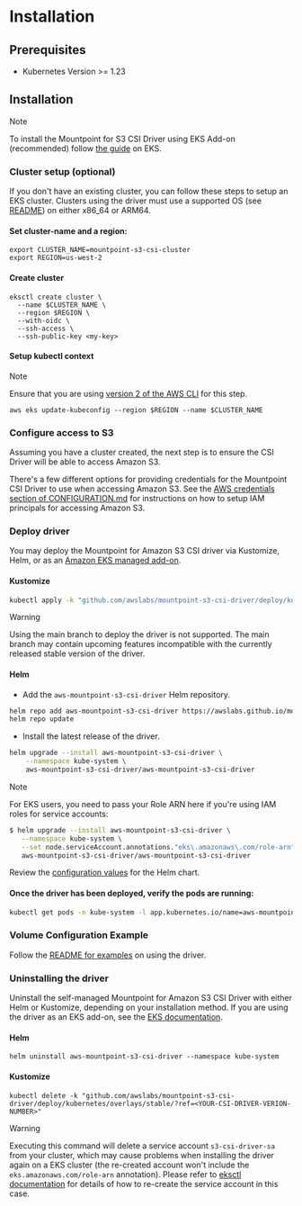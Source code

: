 # Installation

## Prerequisites

* Kubernetes Version >= 1.23

## Installation
> [!NOTE]
> To install the Mountpoint for S3 CSI Driver using EKS Add-on (recommended) follow [the guide](https://docs.aws.amazon.com/eks/latest/userguide/s3-csi.html) on EKS.

### Cluster setup (optional)
If you don't have an existing cluster, you can follow these steps to setup an EKS cluster. Clusters using the driver must use a supported OS (see [README](/README.md#distros-support-matrix)) on either x86_64 or ARM64.

#### Set cluster-name and a region:
```
export CLUSTER_NAME=mountpoint-s3-csi-cluster
export REGION=us-west-2
```

#### Create cluster

```
eksctl create cluster \
  --name $CLUSTER_NAME \
  --region $REGION \
  --with-oidc \
  --ssh-access \
  --ssh-public-key <my-key>
```

#### Setup kubectl context

> [!NOTE]
> Ensure that you are using [version 2 of the AWS CLI](https://docs.aws.amazon.com/cli/latest/userguide/getting-started-install.html) for this step.

```
aws eks update-kubeconfig --region $REGION --name $CLUSTER_NAME
```

### Configure access to S3

Assuming you have a cluster created, the next step is to ensure the CSI Driver will be able to access Amazon S3.

There's a few different options for providing credentials for the Mountpoint CSI Driver to use when accessing Amazon S3.
See the [AWS credentials section of CONFIGURATION.md](./CONFIGURATION.md#aws-credentials) for instructions on how to setup IAM principals for accessing Amazon S3.

### Deploy driver
You may deploy the Mountpoint for Amazon S3 CSI driver via Kustomize, Helm, or as an [Amazon EKS managed add-on](https://docs.aws.amazon.com/eks/latest/userguide/eks-add-ons.html#workloads-add-ons-available-eks).

#### Kustomize
```sh
kubectl apply -k "github.com/awslabs/mountpoint-s3-csi-driver/deploy/kubernetes/overlays/stable/"
```
> [!WARNING]
> Using the main branch to deploy the driver is not supported. The main branch may contain upcoming features incompatible with the currently released stable version of the driver.

#### Helm
- Add the `aws-mountpoint-s3-csi-driver` Helm repository.
```sh
helm repo add aws-mountpoint-s3-csi-driver https://awslabs.github.io/mountpoint-s3-csi-driver
helm repo update
```

- Install the latest release of the driver.
```sh
helm upgrade --install aws-mountpoint-s3-csi-driver \
    --namespace kube-system \
    aws-mountpoint-s3-csi-driver/aws-mountpoint-s3-csi-driver
```

> [!NOTE]
> For EKS users, you need to pass your Role ARN here if you're using IAM roles for service accounts:
> 
> ```bash
> $ helm upgrade --install aws-mountpoint-s3-csi-driver \
>    --namespace kube-system \
>    --set node.serviceAccount.annotations."eks\.amazonaws\.com/role-arn"="arn:aws:iam::account:role/csi-driver-role-name" \
>    aws-mountpoint-s3-csi-driver/aws-mountpoint-s3-csi-driver 
> ```

Review the [configuration values](https://github.com/awslabs/mountpoint-s3-csi-driver/blob/main/charts/aws-mountpoint-s3-csi-driver/values.yaml) for the Helm chart.

#### Once the driver has been deployed, verify the pods are running:
```sh
kubectl get pods -n kube-system -l app.kubernetes.io/name=aws-mountpoint-s3-csi-driver
```

### Volume Configuration Example
Follow the [README for examples](https://github.com/awslabs/mountpoint-s3-csi-driver/tree/main/examples/kubernetes/static_provisioning) on using the driver.

### Uninstalling the driver

Uninstall the self-managed Mountpoint for Amazon S3 CSI Driver with either Helm or Kustomize, depending on your installation method. If you are using the driver as an EKS add-on, see the [EKS documentation](https://docs.aws.amazon.com/eks/latest/userguide/managing-add-ons.html).

#### Helm

```
helm uninstall aws-mountpoint-s3-csi-driver --namespace kube-system
```

#### Kustomize

```
kubectl delete -k "github.com/awslabs/mountpoint-s3-csi-driver/deploy/kubernetes/overlays/stable/?ref=<YOUR-CSI-DRIVER-VERION-NUMBER>"
```

> [!WARNING]
> Executing this command will delete a service account `s3-csi-driver-sa` from your cluster, which may cause problems when installing the driver again on a EKS cluster (the re-created account won't include the `eks.amazonaws.com/role-arn` annotation). Please refer to [eksctl documentation](https://eksctl.io/usage/iamserviceaccounts/) for details of how to re-create the service account in this case.

